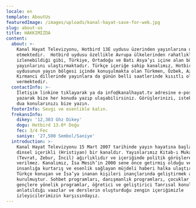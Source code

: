 ```yaml
---
locale: en
template: AboutUs
featuredImage: /images/uploads/kanal-hayat-save-for-web.jpg
slug: about-us
title: HAKKIMIZDA
content:
  about: >-
    Kanal Hayat Televizyonu, Hotbird 13E uydusu üzerinden yayınlarına devam
    etmektedir.  Hotbird uydusu özellikle Avrupa ülkelerinden rahatlıkla 
    izlenebildiği gibi, Türkiye, Ortadoğu ve Batı Asya’yı içine alan bölgeye
    yayınlarını ulaştırmaktadır. Türkçe içeriğe sahip kanalımız, Hotbird
    uydusunun yayın bölgesi içinde konuşulmakta olan Türkmen, Özbek, Azeri,
    Kırmanci dillerinde yayınlara da günün belli saatlerinde kısıtlı olarak yer
    vermektedir.
  contactInfo: >-
    İletişim linkine tıklayarak ya da info@kanalhayat.tv adresine e-posta
    yazarak bize her konuda yazıp ulaşabilirsiniz. Görüşlerinizi, isteklerinizi,
    dua konularınızı bize yazın.
  footerInfo: Sevgi ve esenlikle kalın.
  frekansInfo:
    dikey: '12,303 Ghz Dikey'
    dogu: Hotbird 13.0º Doğu
    fec: 3/4 Fec
    saniye: '27,500 Sembol/Saniye'
  introduction: >-
    Kanal Hayat Televizyonu 15 Mart 2007 tarihinde yayın hayatına başlamış olup,
    dinsel içerikli (Hristiyan) bir kanaldır. Yayınlarımız Kitab-ı Mukaddes
    (Tevrat, Zebur, İncil) ağırlıklıdır ve içeriğinde politik görüşlere asla yer
    verilmez. Kanalımız, İsa Mesih’in 2000 sene önce getirmiş olduğu ve
    insanlığa kurtarış ve esenlik sağlayan müjdeli haberi halka ulaştırmak,
    Türkçe konuşan ve İsa’ya inanan kişileri inançlarında geliştirmek amacıyla
    kurulmuştur. Sohbet programları, danışmanlık programları, çocuklar ve
    gençlere yönelik programlar, öğretici ve geliştirici Tanrısal konuların
    anlatıldığı vaazlar ve derslerin oluşturduğu zengin içeriğimizle
    izleyicilerimizin karşısındayız.
---
```


